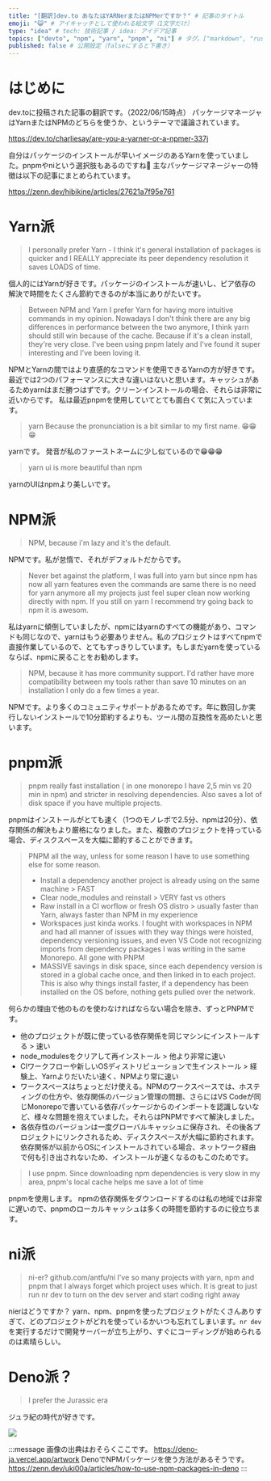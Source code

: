 ```yaml
---
title: "[翻訳]dev.to あなたはYARNerまたはNPMerですか？" # 記事のタイトル
emoji: "😺" # アイキャッチとして使われる絵文字（1文字だけ）
type: "idea" # tech: 技術記事 / idea: アイデア記事
topics: ["devto", "npm", "yarn", "pnpm", "ni"] # タグ。["markdown", "rust", "aws"]のように指定する
published: false # 公開設定（falseにすると下書き）
---
```


# はじめに

dev.toに投稿された記事の翻訳です。（2022/06/15時点）
パッケージマネージャはYarnまたはNPMのどちらを使うか、というテーマで議論されています。

https://dev.to/charliesay/are-you-a-yarner-or-a-npmer-337j

自分はパッケージのインストールが早いイメージのあるYarnを使っていました。pnpmやniという選択肢もあるのですね🤔
主なパッケージマネージャーの特徴は以下の記事にまとめられています。

https://zenn.dev/hibikine/articles/27621a7f95e761

# Yarn派

> I personally prefer Yarn - I think it's general installation of packages is quicker and I REALLY appreciate its peer dependency resolution it saves LOADS of time.

個人的にはYarnが好きです。パッケージのインストールが速いし、ピア依存の解決で時間をたくさん節約できるのが本当にありがたいです。

> Between NPM and Yarn I prefer Yarn for having more intuitive commands in my opinion. Nowadays I don't think there are any big differences in performance between the two anymore, I think yarn should still win because of the cache. Because if it's a clean install, they're very close.
> I've been using pnpm lately and I've found it super interesting and I've been loving it.

NPMとYarnの間ではより直感的なコマンドを使用できるYarnの方が好きです。最近では2つのパフォーマンスに大きな違いはないと思います。キャッシュがあるためyarnはまだ勝つはずです。クリーンインストールの場合、それらは非常に近いからです。
私は最近pnpmを使用していてとても面白くて気に入っています。

> yarn
> Because the pronunciation is a bit similar to my first name. 😁😁😁

yarnです。
発音が私のファーストネームに少し似ているので😁😁😁

> yarn ui is more beautiful than npm

yarnのUIはnpmより美しいです。

# NPM派

> NPM, because i'm lazy and it's the default.

NPMです。私が怠惰で、それがデフォルトだからです。

> Never bet against the platform, I was full into yarn but since npm has now all yarn features even the commands are same there is no need for yarn anymore all my projects just feel super clean now working directly with npm. If you still on yarn I recommend try going back to npm it is awesom.

私はyarnに傾倒していましたが、npmにはyarnのすべての機能があり、コマンドも同じなので、yarnはもう必要ありません。私のプロジェクトはすべてnpmで直接作業しているので、とてもすっきりしています。もしまだyarnを使っているならば、npmに戻ることをお勧めします。

> NPM, because it has more community support. I'd rather have more compatibility between my tools rather than save 10 minutes on an installation I only do a few times a year.

NPMです。より多くのコミュニティサポートがあるためです。年に数回しか実行しないインストールで10分節約するよりも、ツール間の互換性を高めたいと思います。

# pnpm派

> pnpm really fast installation ( in one monorepo I have 2,5 min vs 20 min in npm) and stricter in resolving dependencies. Also saves a lot of disk space if you have multiple projects.

pnpmはインストールがとても速く（1つのモノレポで2.5分、npmは20分）、依存関係の解決もより厳格になりました。また、複数のプロジェクトを持っている場合、ディスクスペースを大幅に節約することができます。

> PNPM all the way, unless for some reason I have to use something else for some reason.
> - Install a dependency another project is already using on the same machine > FAST
> - Clear node_modules and reinstall > VERY fast vs others
> - Raw install in a CI worflow or fresh OS distro > usually faster than Yarn, always faster than NPM in my experience
> - Workspaces just kinda works. I fought with workspaces in NPM and had all manner of issues with they way things were hoisted, dependency versioning issues, and even VS Code not recognizing imports from dependency packages I was writing in the same Monorepo. All gone with PNPM
> - MASSIVE savings in disk space, since each dependency version is stored in a global cache once, and then linked in to each project. This is also why things install faster, if a dependency has been installed on the OS before, nothing gets pulled over the network.

何らかの理由で他のものを使わなければならない場合を除き、ずっとPNPMです。
- 他のプロジェクトが既に使っている依存関係を同じマシンにインストールする > 速い
- node_modulesをクリアして再インストール > 他より非常に速い
- CIワークフローや新しいOSディストリビューションで生インストール > 経験上、Yarnよりだいたい速く、NPMより常に速い
- ワークスペースはちょっとだけ使える。NPMのワークスペースでは、ホスティングの仕方や、依存関係のバージョン管理の問題、さらにはVS Codeが同じMonorepoで書いている依存パッケージからのインポートを認識しないなど、様々な問題を抱えていました。それらはPNPMですべて解決しました。
- 各依存性のバージョンは一度グローバルキャッシュに保存され、その後各プロジェクトにリンクされるため、ディスクスペースが大幅に節約されます。依存関係が以前からOSにインストールされている場合、ネットワーク経由で何も引き出されないため、インストールが速くなるのもこのためです。

> I use pnpm.
> Since downloading npm dependencies is very slow in my area, pnpm's local cache helps me save a lot of time

pnpmを使用します。
npmの依存関係をダウンロードするのは私の地域では非常に遅いので、pnpmのローカルキャッシュは多くの時間を節約するのに役立ちます。

# ni派

> ni-er?
> github.com/antfu/ni
> I've so many projects with yarn, npm and pnpm that I always forget which project uses which. It is great to just run nr dev to turn on the dev server and start coding right away

nierはどうですか？
yarn、npm、pnpmを使ったプロジェクトがたくさんありすぎて、どのプロジェクトがどれを使っているかいつも忘れてしまいます。`nr dev`を実行するだけで開発サーバーが立ち上がり、すぐにコーディングが始められるのは素晴らしい。

# Deno派？

> I prefer the Jurassic era

ジュラ紀の時代が好きです。

![](https://storage.googleapis.com/zenn-user-upload/42b047477472-20220615.jpeg)

:::message
画像の出典はおそらくここです。
https://deno-ja.vercel.app/artwork
DenoでNPMパッケージを使う方法があるそうです。
https://zenn.dev/uki00a/articles/how-to-use-npm-packages-in-deno
:::
